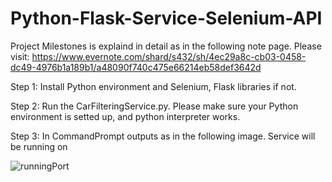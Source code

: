 # Python-Flask-Service-Selenium-API

Project Milestones is explaind in detail as in the following note page. 
Please visit: https://www.evernote.com/shard/s432/sh/4ec29a8c-cb03-0458-dc49-4976b1a189b1/a48090f740c475e66214eb58def3642d

Step 1: Install Python environment and Selenium, Flask libraries if not.

Step 2: Run the CarFilteringService.py. Please make sure your Python environment is setted up, and python interpreter works.

Step 3: In CommandPrompt outputs as in the following image. Service will be running on 

![runningPort](https://user-images.githubusercontent.com/52565454/156942894-ad1546d3-1ba5-4344-921b-f9ddd1bbbff0.PNG)
